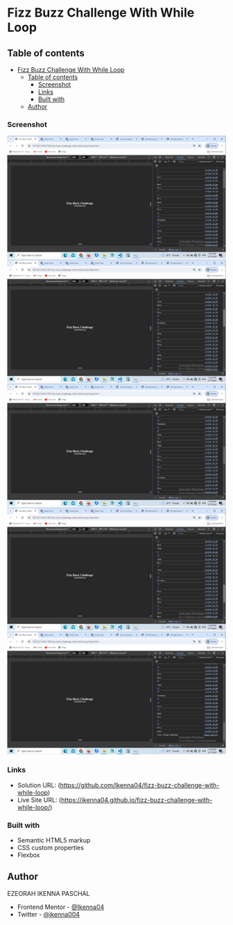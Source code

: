 # Fizz Buzz Challenge With While Loop

## Table of contents

- [Fizz Buzz Challenge With While Loop](#fizz-buzz-challenge-with-while-loop)
  - [Table of contents](#table-of-contents)
    - [Screenshot](#screenshot)
    - [Links](#links)
    - [Built with](#built-with)
  - [Author](#author)

### Screenshot

![](<screen-shots/Screenshot%20(23).png>)
![](<screen-shots/Screenshot%20(24).png>)
![](<screen-shots/Screenshot%20(25).png>)
![](<screen-shots/Screenshot%20(26).png>)
![](<screen-shots/Screenshot%20(27).png>)

### Links

- Solution URL:
  (https://github.com/Ikenna04/fizz-buzz-challenge-with-while-loop)
- Live Site URL:
  (https://ikenna04.github.io/fizz-buzz-challenge-with-while-loop/)

### Built with

- Semantic HTML5 markup
- CSS custom properties
- Flexbox

## Author

EZEORAH IKENNA PASCHAL

<!-- - Website - [Add your name here](https://www.your-site.com) -->

- Frontend Mentor - [@Ikenna04](https://www.frontendmentor.io/profile/Ikenna04)
- Twitter - [@ikenna004](https://www.twitter.com/ikenna004)
